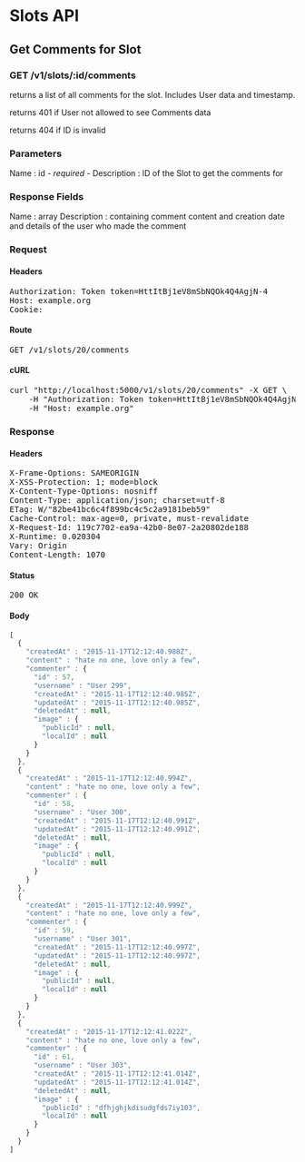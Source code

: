 # Slots API

## Get Comments for Slot

### GET /v1/slots/:id/comments

returns a list of all comments for the slot. Includes User data and timestamp.

returns 401 if User not allowed to see Comments data

returns 404 if ID is invalid

### Parameters

Name : id *- required -*
Description : ID of the Slot to get the comments for


### Response Fields

Name : array
Description : containing comment content and creation date and details of the user who made the comment

### Request

#### Headers

<pre>Authorization: Token token=HttItBj1eV8mSbNQOk4Q4AgjN-4
Host: example.org
Cookie: </pre>

#### Route

<pre>GET /v1/slots/20/comments</pre>

#### cURL

<pre class="request">curl &quot;http://localhost:5000/v1/slots/20/comments&quot; -X GET \
	-H &quot;Authorization: Token token=HttItBj1eV8mSbNQOk4Q4AgjN-4&quot; \
	-H &quot;Host: example.org&quot;</pre>

### Response

#### Headers

<pre>X-Frame-Options: SAMEORIGIN
X-XSS-Protection: 1; mode=block
X-Content-Type-Options: nosniff
Content-Type: application/json; charset=utf-8
ETag: W/&quot;82be41bc6c4f899bc4c5c2a9181beb59&quot;
Cache-Control: max-age=0, private, must-revalidate
X-Request-Id: 119c7702-ea9a-42b0-8e07-2a20802de188
X-Runtime: 0.020304
Vary: Origin
Content-Length: 1070</pre>

#### Status

<pre>200 OK</pre>

#### Body

```javascript
[
  {
    "createdAt" : "2015-11-17T12:12:40.988Z",
    "content" : "hate no one, love only a few",
    "commenter" : {
      "id" : 57,
      "username" : "User 299",
      "createdAt" : "2015-11-17T12:12:40.985Z",
      "updatedAt" : "2015-11-17T12:12:40.985Z",
      "deletedAt" : null,
      "image" : {
        "publicId" : null,
        "localId" : null
      }
    }
  },
  {
    "createdAt" : "2015-11-17T12:12:40.994Z",
    "content" : "hate no one, love only a few",
    "commenter" : {
      "id" : 58,
      "username" : "User 300",
      "createdAt" : "2015-11-17T12:12:40.991Z",
      "updatedAt" : "2015-11-17T12:12:40.991Z",
      "deletedAt" : null,
      "image" : {
        "publicId" : null,
        "localId" : null
      }
    }
  },
  {
    "createdAt" : "2015-11-17T12:12:40.999Z",
    "content" : "hate no one, love only a few",
    "commenter" : {
      "id" : 59,
      "username" : "User 301",
      "createdAt" : "2015-11-17T12:12:40.997Z",
      "updatedAt" : "2015-11-17T12:12:40.997Z",
      "deletedAt" : null,
      "image" : {
        "publicId" : null,
        "localId" : null
      }
    }
  },
  {
    "createdAt" : "2015-11-17T12:12:41.022Z",
    "content" : "hate no one, love only a few",
    "commenter" : {
      "id" : 61,
      "username" : "User 303",
      "createdAt" : "2015-11-17T12:12:41.014Z",
      "updatedAt" : "2015-11-17T12:12:41.014Z",
      "deletedAt" : null,
      "image" : {
        "publicId" : "dfhjghjkdisudgfds7iy103",
        "localId" : null
      }
    }
  }
]
```

